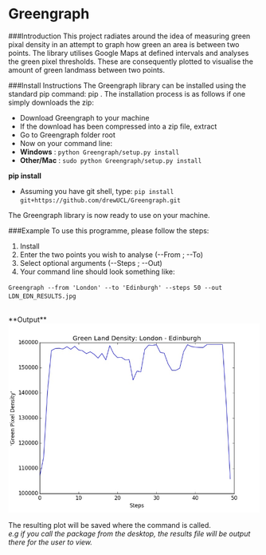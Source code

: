 Greengraph
=============================================

###Introduction
This project radiates around the idea of measuring green pixal density in an attempt to graph how green an area is between two points. The library utilises Google Maps at defined intervals and analyses the green pixel thresholds. These are consequently plotted to visualise the amount of green landmass between two points. 

###Install Instructions
The Greengraph library can be installed using the standard pip command: pip <library>. The installation process is as follows if one simply downloads the zip:
- Download Greengraph to your machine
- If the download has been compressed into a zip file, extract
- Go to Greengraph folder root
- Now on your command line:
- **Windows**    : `python Greengraph/setup.py install`
- **Other/Mac**  : `sudo python Greengraph/setup.py install`

**pip install**
- Assuming you have git shell, type: 
`pip install git+https://github.com/drewUCL/Greengraph.git`

The Greengraph library is now ready to use on your machine.

###Example
To use this programme, please follow the steps:

1. Install
2. Enter the two points you wish to analyse (--From ; --To)
3. Select optional arguments (--Steps ; --Out)
4. Your command line should look something like: 

`Greengraph --from 'London' --to 'Edinburgh' --steps 50 --out LDN_EDN_RESULTS.jpg`

<br>
**Output**
<br>
<img src="https://raw.githubusercontent.com/drewUCL/Greengraph/master/Example%20Chart/LDN_EDN_RESULTS.jpg" alt="Result Output">

The resulting plot will be saved where the command is called. <br>
*e.g if you call the package from the desktop, the results file will be output there for the user to view.*